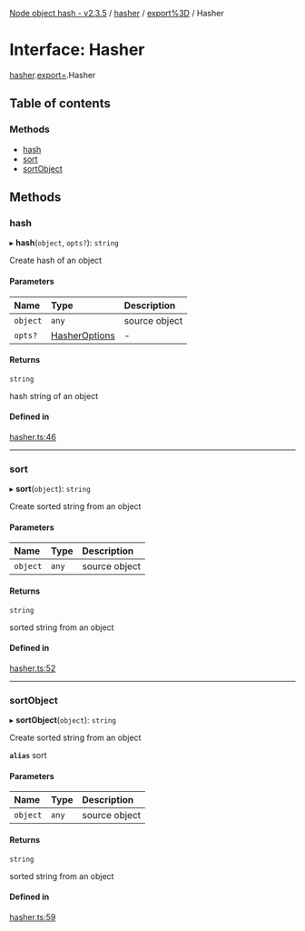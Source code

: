 [Node object hash - v2.3.5](../README.md) / [hasher](../modules/hasher.md) / [export%3D](../modules/hasher.export_.md) / Hasher

# Interface: Hasher

[hasher](../modules/hasher.md).[export=](../modules/hasher.export_.md).Hasher

## Table of contents

### Methods

- [hash](hasher.export_.hasher.md#hash)
- [sort](hasher.export_.hasher.md#sort)
- [sortObject](hasher.export_.hasher.md#sortobject)

## Methods

### hash

▸ **hash**(`object`, `opts?`): `string`

Create hash of an object

#### Parameters

| Name     | Type                                             | Description   |
| :------- | :----------------------------------------------- | :------------ |
| `object` | `any`                                            | source object |
| `opts?`  | [HasherOptions](hasher.export_.hasheroptions.md) | -             |

#### Returns

`string`

hash string of an object

#### Defined in

[hasher.ts:46](https://github.com/SkeLLLa/node-object-hash/blob/b1a7774/src/hasher.ts#L46)

---

### sort

▸ **sort**(`object`): `string`

Create sorted string from an object

#### Parameters

| Name     | Type  | Description   |
| :------- | :---- | :------------ |
| `object` | `any` | source object |

#### Returns

`string`

sorted string from an object

#### Defined in

[hasher.ts:52](https://github.com/SkeLLLa/node-object-hash/blob/b1a7774/src/hasher.ts#L52)

---

### sortObject

▸ **sortObject**(`object`): `string`

Create sorted string from an object

**`alias`** sort

#### Parameters

| Name     | Type  | Description   |
| :------- | :---- | :------------ |
| `object` | `any` | source object |

#### Returns

`string`

sorted string from an object

#### Defined in

[hasher.ts:59](https://github.com/SkeLLLa/node-object-hash/blob/b1a7774/src/hasher.ts#L59)
